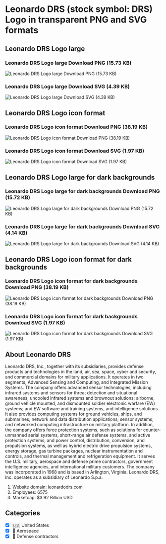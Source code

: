 # Leonardo DRS (stock symbol: DRS) Logo in transparent PNG and SVG formats

## Leonardo DRS Logo large

### Leonardo DRS Logo large Download PNG (15.73 KB)

![Leonardo DRS Logo large Download PNG (15.73 KB)](/img/orig/DRS_BIG-571af32b.png)

### Leonardo DRS Logo large Download SVG (4.39 KB)

![Leonardo DRS Logo large Download SVG (4.39 KB)](/img/orig/DRS_BIG-f8885334.svg)

## Leonardo DRS Logo icon format

### Leonardo DRS Logo icon format Download PNG (38.19 KB)

![Leonardo DRS Logo icon format Download PNG (38.19 KB)](/img/orig/DRS-907496b2.png)

### Leonardo DRS Logo icon format Download SVG (1.97 KB)

![Leonardo DRS Logo icon format Download SVG (1.97 KB)](/img/orig/DRS-6000c46a.svg)

## Leonardo DRS Logo large for dark backgrounds

### Leonardo DRS Logo large for dark backgrounds Download PNG (15.72 KB)

![Leonardo DRS Logo large for dark backgrounds Download PNG (15.72 KB)](/img/orig/DRS_BIG.D-f8d7a798.png)

### Leonardo DRS Logo large for dark backgrounds Download SVG (4.14 KB)

![Leonardo DRS Logo large for dark backgrounds Download SVG (4.14 KB)](/img/orig/DRS_BIG.D-484d9ace.svg)

## Leonardo DRS Logo icon format for dark backgrounds

### Leonardo DRS Logo icon format for dark backgrounds Download PNG (38.19 KB)

![Leonardo DRS Logo icon format for dark backgrounds Download PNG (38.19 KB)](/img/orig/DRS.D-efa64b66.png)

### Leonardo DRS Logo icon format for dark backgrounds Download SVG (1.97 KB)

![Leonardo DRS Logo icon format for dark backgrounds Download SVG (1.97 KB)](/img/orig/DRS.D-19415859.svg)

## About Leonardo DRS

Leonardo DRS, Inc., together with its subsidiaries, provides defense products and technologies in the land, air, sea, space, cyber and security, and commercial domains for military applications. It operates in two segments, Advanced Sensing and Computing, and Integrated Mission Systems. The company offers advanced sensor technologies, including infrared systems and sensors for threat detection and situational awareness; uncooled infrared systems and brownout solutions; airborne, ground vehicle mounted, and dismounted soldier electronic warfare (EW) systems; and EW software and training systems, and intelligence solutions. It also provides computing systems for ground vehicles, ships, and submarines; network and data distribution applications; sensor systems; and networked computing infrastructure on military platform. In addition, the company offers force protection systems, such as solutions for counter-unmanned aerial systems, short-range air defense systems, and active protection systems; and power control, distribution, conversion, and propulsion systems, as well as hybrid electric drive propulsion systems, energy storage, gas turbine packages, nuclear instrumentation and controls, and thermal management and refrigeration equipment. It serves the U.S. military, aerospace and defense prime contractors, government intelligence agencies, and international military customers. The company was incorporated in 1968 and is based in Arlington, Virginia. Leonardo DRS, Inc. operates as a subsidiary of Leonardo S.p.a.

1. Website domain: leonardodrs.com
2. Employees: 6575
3. Marketcap: $3.92 Billion USD


## Categories
- [x] 🇺🇸 United States
- [x] 🚀 Aerospace
- [x] 🔫 Defense contractors
